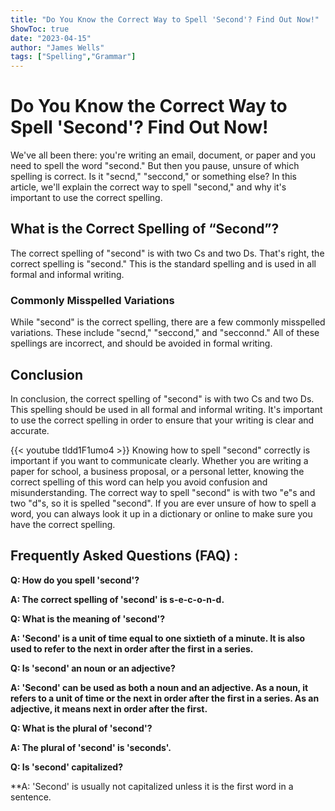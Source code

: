 ```yaml
---
title: "Do You Know the Correct Way to Spell 'Second'? Find Out Now!"
ShowToc: true 
date: "2023-04-15"
author: "James Wells" 
tags: ["Spelling","Grammar"]
---
```

# Do You Know the Correct Way to Spell 'Second'? Find Out Now!

We've all been there: you're writing an email, document, or paper and you need to spell the word "second." But then you pause, unsure of which spelling is correct. Is it "secnd," "seccond," or something else? In this article, we'll explain the correct way to spell "second," and why it's important to use the correct spelling.

## What is the Correct Spelling of “Second”?

The correct spelling of "second" is with two Cs and two Ds. That's right, the correct spelling is "second." This is the standard spelling and is used in all formal and informal writing.

### Commonly Misspelled Variations

While "second" is the correct spelling, there are a few commonly misspelled variations. These include "secnd," "seccond," and "secconnd." All of these spellings are incorrect, and should be avoided in formal writing.

## Conclusion

In conclusion, the correct spelling of "second" is with two Cs and two Ds. This spelling should be used in all formal and informal writing. It's important to use the correct spelling in order to ensure that your writing is clear and accurate.

{{< youtube tldd1F1umo4 >}} 
Knowing how to spell "second" correctly is important if you want to communicate clearly. Whether you are writing a paper for school, a business proposal, or a personal letter, knowing the correct spelling of this word can help you avoid confusion and misunderstanding. The correct way to spell "second" is with two "e"s and two "d"s, so it is spelled "second". If you are ever unsure of how to spell a word, you can always look it up in a dictionary or online to make sure you have the correct spelling.

## Frequently Asked Questions (FAQ) :
**Q: How do you spell 'second'?**

**A: The correct spelling of 'second' is s-e-c-o-n-d.**

**Q: What is the meaning of 'second'?**

**A: 'Second' is a unit of time equal to one sixtieth of a minute. It is also used to refer to the next in order after the first in a series.**

**Q: Is 'second' an noun or an adjective?**

**A: 'Second' can be used as both a noun and an adjective. As a noun, it refers to a unit of time or the next in order after the first in a series. As an adjective, it means next in order after the first.**

**Q: What is the plural of 'second'?**

**A: The plural of 'second' is 'seconds'.**

**Q: Is 'second' capitalized?**

**A: 'Second' is usually not capitalized unless it is the first word in a sentence.





